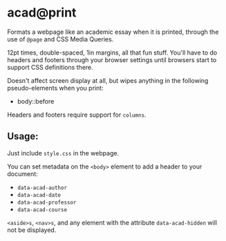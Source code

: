 #  acad@print

Formats a webpage like an academic essay when it is printed, through the use of `@page` and CSS Media Queries.

12pt times, double-spaced, 1in margins, all that fun stuff.
You'll have to do headers and footers through your browser settings until browsers start to support CSS definitions there.

Doesn't affect screen display at all, but wipes anything in the following pseudo-elements when you print:

- body::before

Headers and footers require support for `columns`.

##  Usage:

Just include `style.css` in the webpage.

You can set metadata on the `<body>` element to add a header to your document:
- `data-acad-author`
- `data-acad-date`
- `data-acad-professor`
- `data-acad-course`

`<aside>s`, `<nav>s`, and any element with the attribute `data-acad-hidden` will not be displayed.
